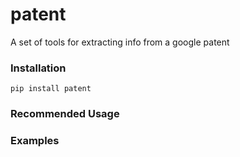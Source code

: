 # patent
A set of tools for extracting info from a google patent


### Installation
    pip install patent

### Recommended Usage
    
### Examples
